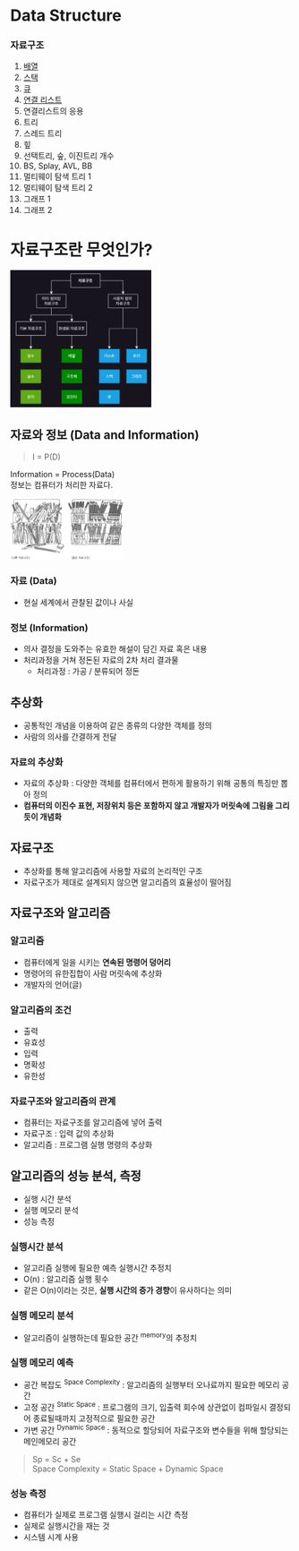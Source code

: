 # Data Structure

### 자료구조

1. [배열](1_배열/README.md)
2. [스택](2_스택/README.md)
3. [큐](3_큐/README.md)
4. [연결 리스트](4_연결_리스트/README.md)
5. 연결리스트의 응용
6. 트리
7. 스레드 트리
8. 힢
9. 선택트리, 숲, 이진트리 개수
10. BS, Splay, AVL, BB
11. 멀티웨이 탐색 트리 1
12. 멀티웨이 탐색 트리 2
13. 그래프 1
14. 그래프 2

# 자료구조란 무엇인가?

<img src="img_1.png"  width="50%"/>  

## 자료와 정보 (Data and Information)

> I = P(D)

Information = Process(Data)  
정보는 컴퓨터가 처리한 자료다.

<img src="img.png"  width="40%"/>  

### 자료 (Data)

- 현실 세계에서 관찰된 값이나 사실

### 정보 (Information)

- 의사 결정을 도와주는 유효한 해설이 담긴 자료 혹은 내용
- 처리과정을 거쳐 정돈된 자료의 2차 처리 결과물
    - 처리과정 : 가공 / 분류되어 정돈

## 추상화

- 공통적인 개념을 이용하여 같은 종류의 다양한 객체를 정의
- 사람의 의사를 간결하게 전달

### 자료의 추상화

- 자료의 추상화 : 다양한 객체를 컴퓨터에서 편하게 활용하기 위해 공통의 특징만 뽑아 정의
- **컴퓨터의 이진수 표현, 저장위치 등은 포함하지 않고 개발자가 머릿속에 그림을 그리듯이 개념화**

## 자료구조

- 추상화를 통해 알고리즘에 사용할 자료의 논리적인 구조
- 자료구조가 제대로 설계되지 않으면 알고리즘의 효율성이 떨어짐

## 자료구조와 알고리즘

### 알고리즘

- 컴퓨터에게 일을 시키는 **연속된 명령어 덩어리**
- 명령어의 유한집합이 사람 머릿속에 추상화
- 개발자의 언어(글)

### 알고리즘의 조건

- 출력
- 유효성
- 입력
- 명확성
- 유한성

### 자료구조와 알고리즘의 관계

- 컴퓨터는 자료구조를 알고리즘에 넣어 출력
- 자료구조 : 입력 값의 추상화
- 알고리즘 : 프로그램 실행 명령의 추상화

## 알고리즘의 성능 분석, 측정

- 실행 시간 분석 
- 실행 메모리 분석
- 성능 측정

### 실행시간 분석

- 알고리즘 실행에 필요한 예측 실행시간 추정치
- O(n) : 알고리즘 실행 횟수
- 같은 O(n)이라는 것은, **실행 시간의 증가 경향**이 유사하다는 의미

### 실행 메모리 분석

- 알고리즘이 실행하는데 필요한 공간 <sup>memory</sup>의 추정치

### 실행 메모리 예측

- 공간 복잡도 <sup>Space Complexity</sup> : 알고리즘의 실행부터 오나료까지 필요한 메모리 공간
- 고정 공간 <sup>Static Space</sup> : 프로그램의 크기, 입출력 회수에 상관없이 컴파일시 결정되어 종료될때까지 고정적으로 필요한 공간
- 가변 공간 <sup>Dynamic Space</sup> : 동적으로 할당되어 자료구조와 변수들을 위해 할당되는 메인메모리 공간

> Sp = Sc + Se   
> Space Complexity = Static Space + Dynamic Space

### 성능 측정

- 컴퓨터가 실제로 프로그램 실행시 걸리는 시간 측정
- 실제로 실행시간을 재는 것
- 시스템 시계 사용
